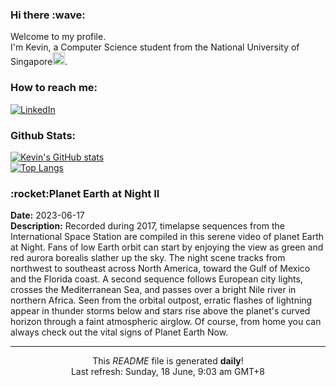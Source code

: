 <h3>Hi there :wave:</h3>

Welcome to my profile.   
I'm Kevin, a Computer Science student from the National University of Singapore<img src="https://img.icons8.com/color/96/000000/singapore-circular.png" width="20px"/>.</p>

<h3>How to reach me: </h3>
<a href="https://www.linkedin.com/in/kevin-foong/"><img alt="LinkedIn" src="https://img.shields.io/badge/linkedin-%230077B5.svg?&style=for-the-badge&logo=linkedin&logoColor=white" /></a> 

<h3>Github Stats: </h3> 

[![Kevin's GitHub stats](https://github-readme-stats.vercel.app/api?username=kevin9foong&theme=tokyonight)](https://github.com/anuraghazra/github-readme-stats) <br/>
[![Top Langs](https://github-readme-stats.vercel.app/api/top-langs/?username=kevin9foong&layout=compact&theme=tokyonight)](https://github.com/anuraghazra/github-readme-stats)

<h3>:rocket:Planet Earth at Night II</h3> 
<b>Date:</b> 2023-06-17<br/>
<b>Description:</b> Recorded during 2017, timelapse sequences from the International Space Station are compiled in this serene video of planet Earth at Night. Fans of low Earth orbit can start by enjoying the view as green and red aurora borealis slather up the sky. The night scene tracks from northwest to southeast across North America, toward the Gulf of Mexico and the Florida coast. A second sequence follows European city lights, crosses the Mediterranean Sea, and passes over a bright Nile river in northern Africa. Seen from the orbital outpost, erratic flashes of lightning appear in thunder storms below and stars rise above the planet&#39;s curved horizon through a faint atmospheric airglow. Of course, from home you can always check out the vital signs of Planet Earth Now.<br/>

------------
<p align="center">This <i>README</i> file is generated <b>daily</b>!</br>
Last refresh: Sunday, 18 June, 9:03 am GMT+8<br />